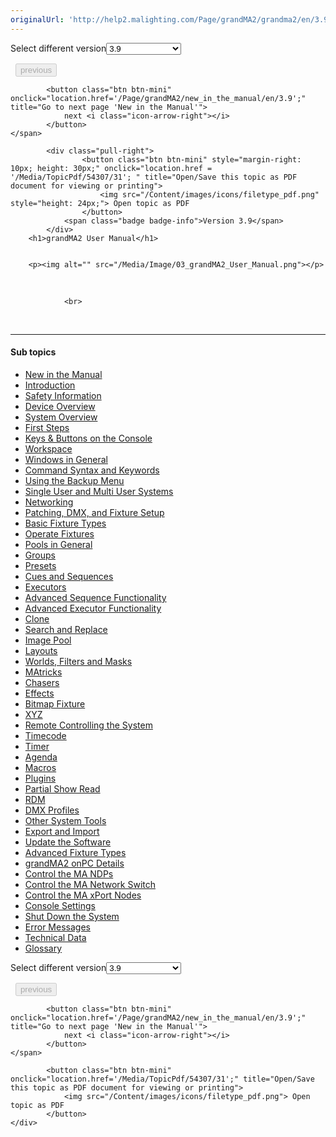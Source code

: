```yaml
---
originalUrl: 'http://help2.malighting.com/Page/grandMA2/grandma2/en/3.9'
---
```


<div class="topic-navigation">

<div class="pull-right">
	<span class="pull-left">


<div class="pull-left">
<form action="/Topic/SetCurrentVersionNumber" class="form-inline" id="frmTagSelector" method="post">	<span class="form-mini">
		<div class="input-prepend"><span class="add-on">Select different version</span><select autocomplete="off" id="versionNumberId" name="versionNumberId" onchange="$(this).closest('#frmTagSelector').submit();" style="width: 120px;"><option value="">- latest -</option>
<option value="6">3.3</option>
<option value="14">3.4</option>
<option value="18">3.5</option>
<option value="21">3.6</option>
<option value="23">3.7</option>
<option value="27">3.8</option>
<option selected="selected" value="31">3.9</option>
</select></div>
		<input data-val="true" data-val-number="The field Int32 must be a number." data-val-required="The Int32 field is required." id="ProductId" name="ProductId" type="hidden" value="11">
		<input id="CurrentGuid" name="CurrentGuid" type="hidden" value="98e2068c-bd34-4203-aacf-100007185668">
	</span>
</form></div>&nbsp;	</span>
	<span class="pull-right" style="white-space: nowrap;">
			<button class="btn btn-mini" disabled="disabled">
				<i class="icon-arrow-left"></i> previous
			</button>

			<button class="btn btn-mini" onclick="location.href='/Page/grandMA2/new_in_the_manual/en/3.9';" title="Go to next page 'New in the Manual'">
				next <i class="icon-arrow-right"></i> 
			</button>
	</span>
</div>
<div class="clear-fix" style="margin-bottom: 10px"></div>
</div>

		
			<div class="pull-right">
					<button class="btn btn-mini" style="margin-right: 10px; height: 30px;" onclick="location.href = '/Media/TopicPdf/54307/31'; " title="Open/Save this topic as PDF document for viewing or printing">
						<img src="/Content/images/icons/filetype_pdf.png" style="height: 24px;"> Open topic as PDF
					</button>
				<span class="badge badge-info">Version 3.9</span>
			</div>
		<h1>grandMA2 User Manual</h1>


		<p><img alt="" src="/Media/Image/03_grandMA2_User_Manual.png"></p>

<p>&nbsp;</p>


				<br>
<div class="topic-navigation">
	<br>
	<hr>
	<h4>Sub topics</h4>
	<ul>
				<li><a href="/Page/grandMA2/new_in_the_manual/en/3.9">New in the Manual</a></li>
				<li><a href="/Page/grandMA2/Introduction/en/3.9">Introduction</a></li>
				<li><a href="/Page/grandMA2/safety_information/en/3.9">Safety Information</a></li>
				<li><a href="/Page/grandMA2/device_overview/en/3.9">Device Overview</a></li>
				<li><a href="/Page/grandMA2/so_system_overview/en/3.9">System Overview</a></li>
				<li><a href="/Page/grandMA2/first_steps/en/3.9">First Steps</a></li>
				<li><a href="/Page/grandMA2/keys_and_buttons_on_the_console/en/3.9">Keys &amp; Buttons on the Console</a></li>
				<li><a href="/Page/grandMA2/workspace/en/3.9">Workspace</a></li>
				<li><a href="/Page/grandMA2/windows/en/3.9">Windows in General</a></li>
				<li><a href="/Page/grandMA2/command_syntax_and_keywords/en/3.9">Command Syntax and Keywords</a></li>
				<li><a href="/Page/grandMA2/backup_menu/en/3.9">Using the Backup Menu</a></li>
				<li><a href="/Page/grandMA2/single_multi_systems/en/3.9">Single User and Multi User Systems</a></li>
				<li><a href="/Page/grandMA2/network/en/3.9">Networking</a></li>
				<li><a href="/Page/grandMA2/patch/en/3.9">Patching, DMX, and Fixture Setup</a></li>
				<li><a href="/Page/grandMA2/basic_fixture/en/3.9">Basic Fixture Types</a></li>
				<li><a href="/Page/grandMA2/operate_fixtures/en/3.9">Operate Fixtures</a></li>
				<li><a href="/Page/grandMA2/pools/en/3.9">Pools in General</a></li>
				<li><a href="/Page/grandMA2/groups/en/3.9">Groups</a></li>
				<li><a href="/Page/grandMA2/presets/en/3.9">Presets</a></li>
				<li><a href="/Page/grandMA2/cues_and_sequences/en/3.9">Cues and Sequences</a></li>
				<li><a href="/Page/grandMA2/exec/en/3.9">Executors</a></li>
				<li><a href="/Page/grandMA2/adv_seq/en/3.9">Advanced Sequence Functionality</a></li>
				<li><a href="/Page/grandMA2/adv_exec/en/3.9">Advanced Executor Functionality</a></li>
				<li><a href="/Page/grandMA2/clone/en/3.9">Clone</a></li>
				<li><a href="/Page/grandMA2/search_replace/en/3.9">Search and Replace</a></li>
				<li><a href="/Page/grandMA2/image/en/3.9">Image Pool</a></li>
				<li><a href="/Page/grandMA2/layouts/en/3.9">Layouts</a></li>
				<li><a href="/Page/grandMA2/wfm_world_filter_mask/en/3.9">Worlds, Filters and Masks</a></li>
				<li><a href="/Page/grandMA2/matricks/en/3.9">MAtricks</a></li>
				<li><a href="/Page/grandMA2/chaser/en/3.9">Chasers</a></li>
				<li><a href="/Page/grandMA2/effects/en/3.9">Effects</a></li>
				<li><a href="/Page/grandMA2/bitmapfixture/en/3.9">Bitmap Fixture</a></li>
				<li><a href="/Page/grandMA2/xyz/en/3.9">XYZ</a></li>
				<li><a href="/Page/grandMA2/remote_control/en/3.9">Remote Controlling the System</a></li>
				<li><a href="/Page/grandMA2/timecode/en/3.9">Timecode</a></li>
				<li><a href="/Page/grandMA2/timer/en/3.9">Timer</a></li>
				<li><a href="/Page/grandMA2/agenda/en/3.9">Agenda</a></li>
				<li><a href="/Page/grandMA2/macro/en/3.9">Macros</a></li>
				<li><a href="/Page/grandMA2/plugins/en/3.9">Plugins</a></li>
				<li><a href="/Page/grandMA2/psr/en/3.9">Partial Show Read</a></li>
				<li><a href="/Page/grandMA2/rdm/en/3.9">RDM</a></li>
				<li><a href="/Page/grandMA2/dmx_profiles/en/3.9">DMX Profiles</a></li>
				<li><a href="/Page/grandMA2/ost/en/3.9">Other System Tools</a></li>
				<li><a href="/Page/grandMA2/export_and_import/en/3.9">Export and Import</a></li>
				<li><a href="/Page/grandMA2/update/en/3.9">Update the Software</a></li>
				<li><a href="/Page/grandMA2/advanced_fixture_types/en/3.9">Advanced Fixture Types</a></li>
				<li><a href="/Page/grandMA2/onpc_details/en/3.9">grandMA2 onPC Details</a></li>
				<li><a href="/Page/grandMA2/control_ma_ndp/en/3.9">Control the MA NDPs</a></li>
				<li><a href="/Page/grandMA2/control_ma_switch/en/3.9">Control the MA Network Switch</a></li>
				<li><a href="/Page/grandMA2/control_ma_xport_node/en/3.9">Control the MA xPort Nodes</a></li>
				<li><a href="/Page/grandMA2/console_settings/en/3.9">Console Settings</a></li>
				<li><a href="/Page/grandMA2/shut_down_the_system/en/3.9">Shut Down the System</a></li>
				<li><a href="/Page/grandMA2/error_messages/en/3.9">Error Messages</a></li>
				<li><a href="/Page/grandMA2/technical_data/en/3.9">Technical Data</a></li>
				<li><a href="/Page/grandMA2/glossary/en/3.9">Glossary</a></li>
	</ul>

<div class="pull-right">
	<span class="pull-left">


<div class="pull-left">
<form action="/Topic/SetCurrentVersionNumber" class="form-inline" id="frmTagSelector" method="post">	<span class="form-mini">
		<div class="input-prepend"><span class="add-on">Select different version</span><select autocomplete="off" id="versionNumberId" name="versionNumberId" onchange="$(this).closest('#frmTagSelector').submit();" style="width: 120px;"><option value="">- latest -</option>
<option value="6">3.3</option>
<option value="14">3.4</option>
<option value="18">3.5</option>
<option value="21">3.6</option>
<option value="23">3.7</option>
<option value="27">3.8</option>
<option selected="selected" value="31">3.9</option>
</select></div>
		<input data-val="true" data-val-number="The field Int32 must be a number." data-val-required="The Int32 field is required." id="ProductId" name="ProductId" type="hidden" value="11">
		<input id="CurrentGuid" name="CurrentGuid" type="hidden" value="98e2068c-bd34-4203-aacf-100007185668">
	</span>
</form></div>&nbsp;	</span>
	<span class="pull-right" style="white-space: nowrap;">
			<button class="btn btn-mini" disabled="disabled">
				<i class="icon-arrow-left"></i> previous
			</button>

			<button class="btn btn-mini" onclick="location.href='/Page/grandMA2/new_in_the_manual/en/3.9';" title="Go to next page 'New in the Manual'">
				next <i class="icon-arrow-right"></i> 
			</button>
	</span>
</div>
	<div class="clear-fix"></div>
	<div class="pull-right">
	
			<button class="btn btn-mini" onclick="location.href='/Media/TopicPdf/54307/31';" title="Open/Save this topic as PDF document for viewing or printing">
				<img src="/Content/images/icons/filetype_pdf.png"> Open topic as PDF
			</button>
	</div>
<div class="clear-fix" style="margin-bottom: 10px"></div>
</div>

	
